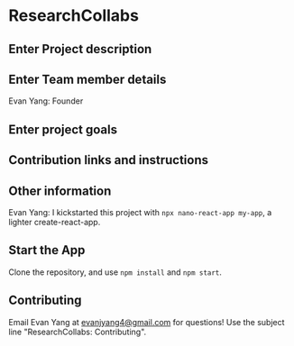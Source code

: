 # ResearchCollabs


## Enter Project description


## Enter Team member details
Evan Yang: Founder

## Enter project goals


## Contribution links and instructions

## Other information

Evan Yang: I kickstarted this project with `npx nano-react-app my-app`, a lighter create-react-app.

## Start the App

Clone the repository, and use `npm install` and `npm start`.

## Contributing

Email Evan Yang at evanjyang4@gmail.com for questions! Use the subject line "ResearchCollabs: Contributing".
